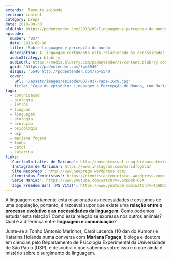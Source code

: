```yaml
---
extends: _layouts.episode
section: content
category: Drops
date: 2018-09-30
oldLink: https://podentender.com/2018/09/linguagem-e-percepcao-do-mundo.html
episode:
  number: '037'
  date: 2018-09-30
  title: 'Sobre linguagem e percepção do mundo'
  description: A linguagem certamente está relacionada às necessidades e costumes de uma população, portanto, é razoável supor que existe uma relação entre o processo evolutivo e as necessidades da linguagem. Como podemos estudar esta relação? Como essa relação se expressa nos outros animais? Qual é a diferença entre linguagem e comunicação?
  audioStrategy: blubrry
  audioUrl: https://media.blubrry.com/podentender/s/content.blubrry.com/podentender/PODEntender_37.mp3
  guid: 'https://podentender.com/?p=5540'
  disqus: '5540 http://podentender.com/?p=5540'
  cover:
    url: '/assets/images/episode/037/037-capa-16x9.jpg'
    title: 'Capa do episódio: Linguagem e Percepção do Mundo, com Mariana Fogaça'
tags:
  - comunicacao
  - biologia
  - letras
  - linguas
  - linguagem
  - etologia
  - evolucao
  - psicologia
  - usp
  - mariana fogaca
  - tonho
  - catol
  - katarina
links:
  'Currículo Lattes de Mariana': http://buscatextual.cnpq.br/buscatextual/visualizacv.do?id=K4257371H8
  'Instagram de Mariana': https://www.instagram.com/maridfogaca/
  'Site Neoprego': http://www.neoprego.wordpress.com/
  'Cientistas Feministas': https://cientistasfeministas.wordpress.com/
  'Série Maniac': https://www.youtube.com/watch?v=L6cDDmk-O5A
  'Jogo Freedom Wars (PS Vita)': https://www.youtube.com/watch?v=TcGDRGZ960s
---
```

A linguagem certamente está relacionada às necessidades e costumes de uma população, portanto,
é razoável supor que existe uma **relação entre o processo evolutivo e as necessidades da linguagem**.
Como podemos estudar esta relação? Como essa relação se expressa nos outros animais?
Qual é a diferença entre **linguagem e comunicação**?

Junte-se a Tonho (Antonio Marinho), Carol Lacerda (10 dan do Kumon) e Katarina Holanda numa conversa
com **Mariana Fogaça**, bióloga e doutora em ciências pelo Departamento de Psicologia Experimental
da Universidade de São Paulo (USP), e descubra o que sabemos sobre isso e o que ainda é mistério
sobre o surgimento da linguagem.
